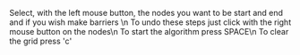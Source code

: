 Select, with the left mouse button, the nodes you want to be start and end and if you wish make barriers \n
To undo these steps just click with the right mouse button on the nodes\n
To start the algorithm press SPACE\n
To clear the grid press 'c'
